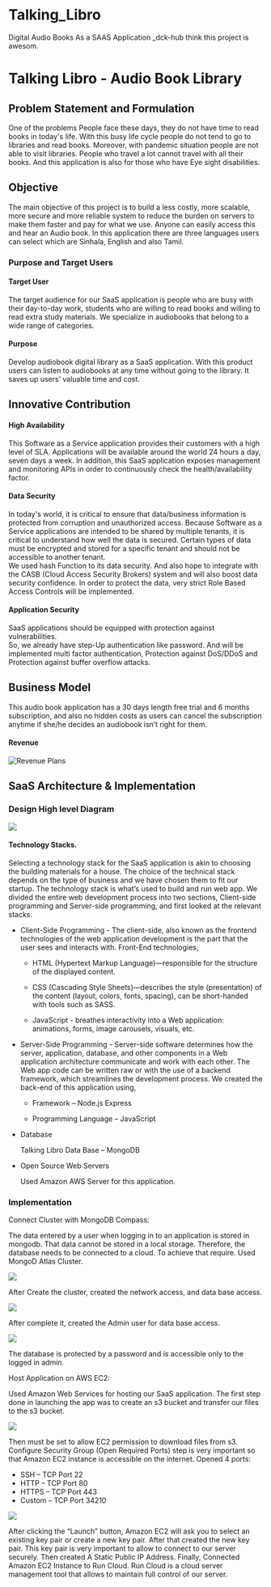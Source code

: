 # Talking_Libro
Digital Audio Books As a SAAS Application
_dck-hub think this project is awesom.

# Talking Libro - Audio Book Library
## Problem Statement and Formulation 

One of the problems People face these days, they do not have time to read books in today's life. With this busy life cycle people do not tend to go to libraries and read books. Moreover, with pandemic situation people are not able to visit libraries. People who travel a lot cannot travel with all their books. And this application is also for those who have Eye sight disabilities. 

## Objective 

The main objective of this project is to build a less costly, more scalable, more secure and more reliable system to reduce the burden on servers to make them faster and pay for what we use. Anyone can easily access this and hear an Audio book. In this application there are three languages users can select which are Sinhala, English and also Tamil.  

### Purpose and Target Users 

#### Target User 

The target audience for our SaaS application is people who are busy with their day-to-day work, students who are willing to read books and willing to read extra study materials. We specialize in audiobooks that belong to a wide range of categories. 

#### Purpose 

Develop audiobook digital library as a SaaS application. With this product users can listen to audiobooks at any time without going to the library. It saves up users’ valuable time and cost. 

## Innovative Contribution  
 
#### High Availability 

This Software as a Service application provides their customers with a high level of SLA. Applications will be available around the world 24 hours a day, seven days a week. In addition, this SaaS application exposes management and monitoring APIs in order to continuously check the health/availability factor. 
 
#### Data Security 

In today's world, it is critical to ensure that data/business information is protected from corruption and unauthorized access. Because Software as a Service applications are intended to be shared by multiple tenants, it is critical to understand how well the data is secured. Certain types of data must be encrypted and stored for a specific tenant and should not be accessible to another tenant.  
We used hash Function to its data security. And also hope to integrate with the CASB (Cloud Access Security Brokers) system and will also boost data security confidence. In order to protect the data, very strict Role Based Access Controls will be implemented. 
 
#### Application Security 

SaaS applications should be equipped with protection against vulnerabilities.  
So, we already have step-Up authentication like password. And will be implemented multi factor authentication, Protection against DoS/DDoS and Protection against buffer overflow attacks. 

## Business Model 

This audio book application has a 30 days length free trial and 6 months subscription, and also no hidden costs as users can cancel the subscription anytime if she/he decides an audiobook isn’t right for them. 
#### Revenue  


![Revenue Plans](https://github.com/LuLu-bl/Talking_Libro/blob/master/SS/revenue%20plan.jpg?raw=true)

## SaaS Architecture & Implementation 
### Design High level Diagram  
![](https://github.com/LuLu-bl/Talking_Libro/blob/master/SS/highlevel%20diagram.png?raw=true)

#### Technology Stacks. 
Selecting a technology stack for the SaaS application is akin to choosing the building materials for a house. The choice of the technical stack depends on the type of business and we have chosen them to fit our startup. The technology stack is what’s used to build and run web app. We divided the entire web development process into two sections, Client-side programming and Server-side programming, and first looked at the relevant stacks. 

- Client-Side Programming - The client-side, also known as the frontend technologies of the web application development is the part that the user sees and interacts with. Front-End technologies, 
        
    - HTML (Hypertext Markup Language)—responsible for the structure of the displayed content.  
    
    - CSS (Cascading Style Sheets)—describes the style (presentation) of the content (layout, colors, fonts, spacing), can be short-handed with tools such as SASS. 
    
    - JavaScript - breathes interactivity into a Web application: animations, forms, image carousels, visuals, etc. 

- Server-Side Programming - Server-side software determines how the server, application, database, and other components in a Web application architecture communicate and work with each other. The Web app code can be written raw or with the use of a backend framework, which streamlines the development process. We created the back-end of this application using, 
    
    - Framework – Node.js Express 
    
    - Programming Language – JavaScript 

- Database 
    
    Talking Libro Data Base – MongoDB 

- Open Source Web Servers 

    Used Amazon AWS Server for this application.  

### Implementation 
 
Connect Cluster with MongoDB Compass:

The data entered by a user when logging in to an application is stored in mongodb. That data cannot be stored in a local storage. Therefore, the database needs to be connected to a cloud. To achieve that require. Used MongoD Atlas Cluster. 

![](https://github.com/LuLu-bl/Talking_Libro/blob/master/SS/DS%20Deployment.jpg?raw=true)


After Create the cluster, created the network access, and data base access.  
 
![](https://github.com/LuLu-bl/Talking_Libro/blob/master/SS/network%20access.jpg?raw=true)


After complete it, created the Admin user for data base access.  
 
![](https://github.com/LuLu-bl/Talking_Libro/blob/master/SS/DB%20access.jpg?raw=true)

 
The database is protected by a password and is accessible only to the logged in admin. 
 
Host Application on AWS EC2:

Used Amazon Web Services for hosting our SaaS application. 
The first step done in launching the app was to create an s3 bucket and transfer our files to the s3 bucket.  
 
![](https://github.com/LuLu-bl/Talking_Libro/blob/master/SS/S3%20bucket.jpg?raw=true)

 
Then must be set to allow EC2 permission to download files from s3. 
Configure Security Group (Open Required Ports) step is very important so that Amazon EC2 instance is accessible on the internet. 
Opened 4 ports: 
- SSH – TCP Port 22 
- HTTP – TCP Port 80 
- HTTPS – TCP Port 443 
- Custom – TCP Port 34210 
 
![](https://github.com/LuLu-bl/Talking_Libro/blob/master/SS/Security%20Group.jpg?raw=true)

After clicking the “Launch” button, Amazon EC2 will ask you to select an existing key pair or create a new key pair. After that created the new key pair. This key pair is very important to allow to connect to our server securely. Then created A Static Public IP Address. Finally, Connected Amazon EC2 Instance to Run Cloud. Run Cloud is a cloud server management tool that allows to maintain full control of our server.  













